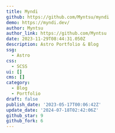 ```yaml
---
title: Myndi
github: https://github.com/Myntsu/myndi
demo: https://myndi.dev/
author: Myntsu
author_link: https://github.com/Myntsu
date: 2023-11-29T08:44:31.050Z
description: Astro Portfolio & Blog
ssg:
  - Astro
css:
  - SCSS
ui: []
cms: []
category:
  - Blog
  - Portfolio
draft: false
publish_date: '2023-05-17T00:06:42Z'
update_date: '2024-07-18T02:42:06Z'
github_star: 9
github_fork: 6
---
```

